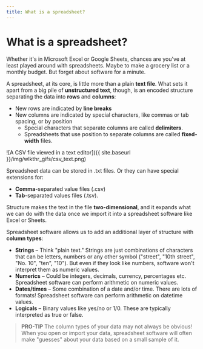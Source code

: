 ```yaml
---
title: What is a spreadsheet?
---
```


# What is a spreadsheet?

Whether it's in Microsoft Excel or Google Sheets, chances are you've at least played around with spreadsheets. Maybe to make a grocery list or a monthly budget. But forget about software for a minute.

A spreadsheet, at its core, is little more than a plain **text file**. What sets it apart from a big pile of **unstructured text**, though, is an encoded structure separating the data into **rows** and **columns**:
* New rows are indicated by **line breaks**
* New columns are indicated by special characters, like commas or tab spacing, or by position
	* Special characters that separate columns are called **delimiters**.
	* Spreadsheets that use position to separate columns are called **fixed-width** files.

![A CSV file viewed in a text editor]({{ site.baseurl }}/img/wlkthr_gifs/csv_text.png)

Spreadsheet data can be stored in .txt files. Or they can have special extensions for:
* **Comma**-separated value files (.csv)
* **Tab**-separated values files (.tsv). 

Structure makes the text in the file **two-dimensional**, and it expands what we can do with the data once we import it into a spreadsheet software like Excel or Sheets.

Spreadsheet software allows us to add an additional layer of structure with **column types**:
* **Strings** – Think "plain text." Strings are just combinations of characters that can be letters, numbers or any other symbol ("street", "10th street", "No. 10", "ten", "10"). But even if they look like numbers, software won't interpret them as numeric values.
* **Numerics** – Could be integers, decimals, currency, percentages etc. Spreadsheet software can perform arithmetic on numeric values.
* **Dates/times** – Some combination of a date and/or time. There are lots of formats! Spreadsheet software can perform arithmetic on datetime values.
* **Logicals** – Binary values like yes/no or 1/0. These are typically interpreted as true or false.

> **PRO-TIP** The column types of your data may not always be obvious! When you open or import your data, spreadsheet software will often make "guesses" about your data based on a small sample of it.